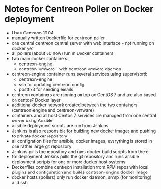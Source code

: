# Notes for Centreon Poller on Docker deployment

  * Uses Centreon 19.04
  * manually written Dockerfile for centreon poller
  * one central centreon central server with web interface - not running on docker yet
  * all pollers (about 60 now) run in Docker containers
  * two main docker containers:
    * centreon-engine
    * centreon-vmware - with centreon vmware daemon
  * centreon-engine container runs several services using supervisord:
    * centreon-engine
    * ssh for updating centreon config
    * postfix3 for sending emails
  * centreon containers are running on top od CentOS 7 and are also based on centos7 Docker layer
  * additional docker network created between the two containers (centreon-engine and centreon-vmware)
  * containers and all host Centos 7 services are managed from one central server using Ansible
  * ansible deployment scripts are run from Jenkins
  * Jenkins is also responsible for building new docker images and pushing to private docker repository
  * all configration files for ansible, docker images, everything is stored in one rather large git repository
  * Jenkins pulls the repository and runs docker build scripts from there
  * for deployment Jenkins pulls the git repository and runs ansible deployment scripts for one or more docker host systems
  * Dockerfiles combine centreon installation from RPM repos with local plugins and configuration and builds centreon-engine docker image
  * docker hosts (pollers) only run docker daemon, snmp (for monitoring) and ssh
